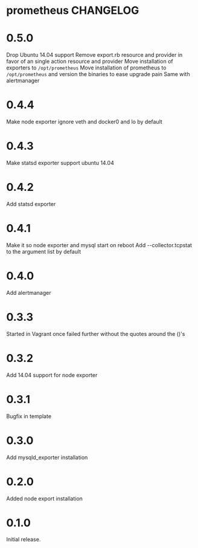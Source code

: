 # prometheus CHANGELOG

# 0.5.0 

Drop Ubuntu 14.04 support
Remove export.rb resource and provider in favor of an single action resource and provider
Move installation of exporters to `/opt/prometheus`
Move installation of prometheus to `/opt/prometheus` and version the binaries to ease upgrade pain
Same with alertmanager

# 0.4.4

Make node exporter ignore veth and docker0 and lo by default

# 0.4.3

Make statsd exporter support ubuntu 14.04

# 0.4.2

Add statsd exporter

# 0.4.1

Make it so node exporter and mysql start on reboot
Add --collector.tcpstat to the argument list by default

# 0.4.0

Add alertmanager

# 0.3.3

Started in Vagrant once failed further without the quotes around the ()'s 
# 0.3.2

Add 14.04 support for node exporter

# 0.3.1

Bugfix in template


# 0.3.0

Add mysqld_exporter installation

# 0.2.0

Added node export installation

# 0.1.0

Initial release.
